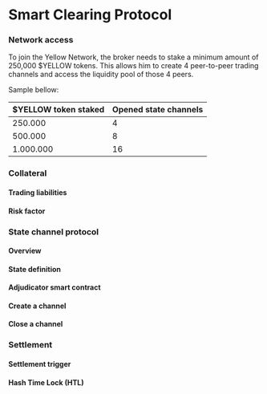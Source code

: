 # Smart Clearing Protocol

### Network access

To join the Yellow Network, the broker needs to stake a minimum amount of 250,000 $YELLOW tokens. This allows him to create 4 peer-to-peer trading channels and access the liquidity pool of those 4 peers.

Sample bellow:&#x20;

| $YELLOW token staked | Opened state channels |
| -------------------- | --------------------- |
| 250.000              | 4                     |
| 500.000              | 8                     |
| 1.000.000            | 16                    |

####

### Collateral

#### Trading liabilities

#### Risk factor

### State channel protocol

#### Overview

#### State definition

#### Adjudicator smart contract

#### Create a channel

#### Close a channel

### Settlement

#### Settlement trigger

#### Hash Time Lock (HTL)
